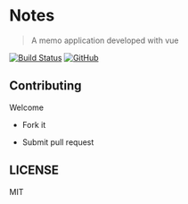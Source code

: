 # Notes

> A memo application developed with vue

[![Build Status](https://www.travis-ci.com/xg4/notes.svg?branch=master)](https://www.travis-ci.com/xg4/notes)
[![GitHub](https://img.shields.io/github/license/xg4/notes.svg)](https://github.com/xg4/notes/blob/master/LICENSE)

## Contributing

Welcome

- Fork it

- Submit pull request

## LICENSE

MIT

